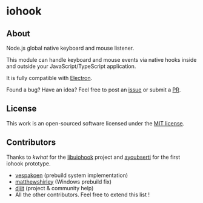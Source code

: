 # iohook

## About

Node.js global native keyboard and mouse listener.

This module can handle keyboard and mouse events via native hooks inside and outside your JavaScript/TypeScript application.

It is fully compatible with [Electron](https://electronjs.org).

Found a bug? Have an idea? Feel free to post an [issue](https://github.com/delewis13/iohook/issues) or submit a [PR](https://github.com/delewis13/iohook/pulls).

## License

This work is an open-sourced software licensed under the [MIT license](https://opensource.org/licenses/MIT).

## Contributors

Thanks to _kwhat_ for the [libuiohook](https://github.com/kwhat/libuiohook) project and [ayoubserti](https://github.com/ayoubserti) for the first iohook prototype.

- [vespakoen](https://github.com/vespakoen) (prebuild system implementation)
- [matthewshirley](https://github.com/matthewshirley) (Windows prebuild fix)
- [djiit](https://github.com/djiit) (project & community help)
- All the other contributors. Feel free to extend this list !
